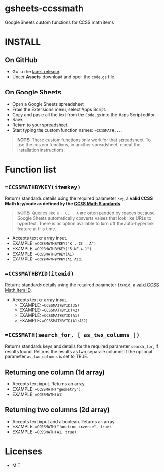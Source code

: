 # gsheets-ccssmath
Google Sheets custom functions for CCSS math items

# INSTALL

## On GitHub
  + Go to the [latest release][latest].
  + Under **Assets**, download and open the `code.gs` file.

## On Google Sheets
  + Open a Google Sheets spreadsheet
  + From the Extensions menu, select Apps Script.
  + Copy and paste all the text from the `Code.gs` into the Apps Script editor.
  + Save.
  + Return to your spreadsheet.
  + Start typing the custom function names: `=CCSSMATH....` 

> **NOTE:** These custom functions only work for that spreadsheet. To use the custom functions, in another spreadsheet, repeat the installation instructions.

# Function list

## `=CCSSMATHBYKEY(itemkey)`
Returns standards details using the required parameter `key`, a **valid CCSS Math key/code as defined by the [CCSS Math Standards][ccssm].**

> **NOTE:** Queries like `K . CC . A` are often padded by spaces because Google Sheets automatically converts values that look like URLs to hypertext. There is no option available to turn off the auto-hyperlink feature at this time.

  + Accepts text or array input.
  + EXAMPLE: `=CCSSMATHBYKEY("K . CC . A")`
  + EXAMPLE: `=CCSSMATHBYKEY("5.NF.A.1")`
  + EXAMPLE: `=CCSSMATHBYKEY(A1)`
  + EXAMPLE: `=CCSSMATHBYKEY(A1:A22)`  

## `=CCSSMATHBYID(itemid)`
Returns standards details using the required parameter `itemid`, a [valid CCSS Math Item ID][itemid].

+ Accepts text or array input.
  + EXAMPLE: `=CCSSMATHBYID(35)`
  + EXAMPLE: `=CCSSMATHBYID(42)`
  + EXAMPLE: `=CCSSMATHBYID(A1)`
  + EXAMPLE: `=CCSSMATHBYID(A1:A22)`  
  
## `=CCSSMATH(search_for, [ as_two_columns ])`
Returns standards keys and details for the required parameter `search_for`, if results found. Returns the results as two separate columns if the optional parameter `as_two_columns` is set to TRUE.

## Returning one column (1d array)
  + Accepts text input. Returns an array.
  + EXAMPLE: `=CCSSMATH("geometry")`
  + EXAMPLE: `=CCSSMATH(A1)`

 ## Returning two columns (2d array)
  + Accepts text input and a boolean. Returns an array.
  + EXAMPLE: `=CCSSMATH("function inverse", true)`
  + EXAMPLE: `=CCSSMATH(A1, true)`     

# Licenses
  + MIT


[latest]: https://github.com/ccssapp/gsheets-ccssmath/releases/latest
[ccssm]: http://www.corestandards.org/Math/
[itemid]: https://github.com/ccssapp/ccssmath-items/blob/main/ITEMID.md
